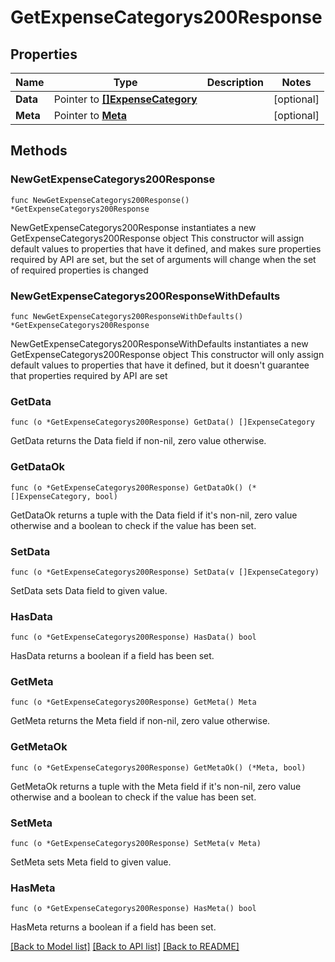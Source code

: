 # GetExpenseCategorys200Response

## Properties

Name | Type | Description | Notes
------------ | ------------- | ------------- | -------------
**Data** | Pointer to [**[]ExpenseCategory**](ExpenseCategory.md) |  | [optional] 
**Meta** | Pointer to [**Meta**](Meta.md) |  | [optional] 

## Methods

### NewGetExpenseCategorys200Response

`func NewGetExpenseCategorys200Response() *GetExpenseCategorys200Response`

NewGetExpenseCategorys200Response instantiates a new GetExpenseCategorys200Response object
This constructor will assign default values to properties that have it defined,
and makes sure properties required by API are set, but the set of arguments
will change when the set of required properties is changed

### NewGetExpenseCategorys200ResponseWithDefaults

`func NewGetExpenseCategorys200ResponseWithDefaults() *GetExpenseCategorys200Response`

NewGetExpenseCategorys200ResponseWithDefaults instantiates a new GetExpenseCategorys200Response object
This constructor will only assign default values to properties that have it defined,
but it doesn't guarantee that properties required by API are set

### GetData

`func (o *GetExpenseCategorys200Response) GetData() []ExpenseCategory`

GetData returns the Data field if non-nil, zero value otherwise.

### GetDataOk

`func (o *GetExpenseCategorys200Response) GetDataOk() (*[]ExpenseCategory, bool)`

GetDataOk returns a tuple with the Data field if it's non-nil, zero value otherwise
and a boolean to check if the value has been set.

### SetData

`func (o *GetExpenseCategorys200Response) SetData(v []ExpenseCategory)`

SetData sets Data field to given value.

### HasData

`func (o *GetExpenseCategorys200Response) HasData() bool`

HasData returns a boolean if a field has been set.

### GetMeta

`func (o *GetExpenseCategorys200Response) GetMeta() Meta`

GetMeta returns the Meta field if non-nil, zero value otherwise.

### GetMetaOk

`func (o *GetExpenseCategorys200Response) GetMetaOk() (*Meta, bool)`

GetMetaOk returns a tuple with the Meta field if it's non-nil, zero value otherwise
and a boolean to check if the value has been set.

### SetMeta

`func (o *GetExpenseCategorys200Response) SetMeta(v Meta)`

SetMeta sets Meta field to given value.

### HasMeta

`func (o *GetExpenseCategorys200Response) HasMeta() bool`

HasMeta returns a boolean if a field has been set.


[[Back to Model list]](../README.md#documentation-for-models) [[Back to API list]](../README.md#documentation-for-api-endpoints) [[Back to README]](../README.md)


